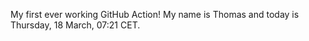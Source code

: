 My first ever working GitHub Action!
My name is Thomas and today is Thursday, 18 March, 07:21 CET. 
